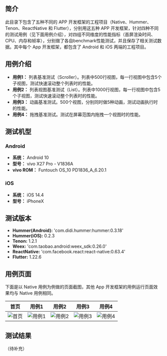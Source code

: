 ## 简介
此目录下包含了五种不同的 APP 开发框架的工程项目（Native、Hummer、Tenon、ReactNative 和 Flutter），分别用这五种 APP 开发框架，针对四种不同的测试用例（见下面用例介绍），对四组不同维度的性能指标（首屏渲染时间、CPU、内存和帧率），分别做了各自benchmark性能测试，并且保存了相关测试数据。其中每个 App 开发框架，都包含了 Android 和 iOS 两端的工程项目。

## 用例介绍
- **用例1：** 列表基准测试（Scroller）。列表中500行视图，每一行视图中包含5个子视图，测试快速滚动整个列表时的性能。
- **用例2：** 列表视图基准测试（List）。列表中1000行视图，每一行视图中包含5个子视图，测试快速滚动整个列表时的性能。
- **用例3：** 动画基准测试。500个视图，分别同时做5种动画，测试动画执行时的性能。
- **用例4：** 拖拽基准测试。测试在屏幕范围内拖拽一个视图时的性能。

## 测试机型
### Android
- **系统：** Android 10
- **型号：** vivo X27 Pro - V1836A
- **vivo ROM：** Funtouch OS_10  PD1836_A_6.20.1
### iOS
- **系统：** iOS 14.4
- **型号：** iPhoneX

## 测试版本
- **Hummer(Android):** 'com.didi.hummer:hummer:0.3.18'
- **Hummer(iOS):** 0.2.3
- **Tenon:** 1.2.1
- **Weex:** 'com.taobao.android:weex_sdk:0.26.0'
- **ReactNative:** 'com.facebook.react:react-native:0.63.4'
- **Flutter:** 1.22.6

## 用例页面
下面是以 Native 用例为例做的页面截图，其他 App 开发框架的用例运行页面效果均与 Native 用例相同。

| 首页 | 用例1 | 用例2 | 用例3 | 用例4 |
| ---- | ---- | ---- | ---- | ---- |
| ![首页](https://pt-starimg.didistatic.com/static/starimg/img/g8EfVbEfQs1616724569756.jpg) | ![用例1](https://pt-starimg.didistatic.com/static/starimg/img/3ckhTcrdFG1616724602559.jpg) | ![用例2](https://pt-starimg.didistatic.com/static/starimg/img/2jOpoMZEl41616724649513.jpg) | ![用例3](https://pt-starimg.didistatic.com/static/starimg/img/rVdjjLuI6b1616724667554.jpg) | ![用例4](https://pt-starimg.didistatic.com/static/starimg/img/9eH9nxm1ow1616724687935.jpg)

## 测试结果
（待补充）

